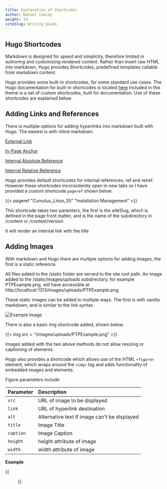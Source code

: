 ```yaml
---
title: Explanation of Shortcodes
author: Daniel Cawley
weight: 14
siteSlug: Writing_Guide
---
```


## Hugo Shortcodes

Markdown is designed for speed and simplicity, therefore limited in authoring
and customizing rendered content. Rather than insert raw HTML into markdown,
Hugo provides Shortcodes, predefined templates callable from markdown content.

Hugo provides some built-in shortcodes, for some standard use cases.
The Hugo documentation for built-in shortcodes is located [here](https://gohugo.io/content-management/shortcodes/)
Included in this theme is a set of custom shortcodes, built for documentation.
Use of these shortcodes are explained below

## Adding Links and References

There is multiple options for adding hyperlinks into markdown built with Hugo.
The easiest is with inline markdown.

[External Link](https://docs.cumulusnetworks.com)

[In-Page Anchor](#adding-images)

[Internal Absolute Reference](/Cumulus_Linux/Installation_Management/Upgrading_Cumulus_Linux)

[Internal Relative Reference](../Adding_New_Content)

Hugo provides default shortcodes for internal references, ref and relref. However these shortcodes
inconsistently open in new tabs so I have provided a custom shortcode `pageref` shown below.

{{< pageref "Cumulus_Linux_35" "Installation Management" >}}

This shortcode takes two paramters, the first is the siteSlug, which is defined in
the page front matter, and is the name of the subdirectory in /content or /content/version

It will render an internal link with the title

## Adding Images

With markdown and Hugo there are multiple options for adding Images, the first
is a static reference.

All files added to the /static folder are served to the site root path. An image
added to the /static/images/uploads subdirectory, for example PTPExample.png, will have
accessible at http://localhost:1313/images/uploads/PTPExample.png

These static images can be added in multiple ways. The first is with vanilla
markdown, and is similar to the link syntax.

![Example Image](/images/uploads/PTPExample.png)

There is also a basic img shortcode added, shown below.

{{< img src = "/images/uploads/PTPExample.png" >}}

Images added with the two above methods do not allow resizing or captioning of
elements.

Hugo also provides a shortcode which allows use of the HTML `<figure>` element,
which wraps around the `<img>` tag and adds functionality of embedded
images and elements.

Figure parameters include

| Parameter     |   Description |
| :---------    |  :----------- |
| `src`    |   URL of image to be displayed |
| `link`   |   URL of hyperlink destination |
| `alt` | Alternative text if image can't be displayed |
| `title` | Image Title |
| `caption`| Image Caption |
| `height` | height attribute of image |
| `width` | width attribute of image |

**Example**

{{<figure src="/images/uploads/PTPExample.png" alt="PTPExample.png" caption="PTP Example" height="200px" >}}
